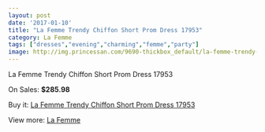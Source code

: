 ```yaml
---
layout: post
date: '2017-01-10'
title: "La Femme Trendy Chiffon Short Prom Dress 17953"
category: La Femme
tags: ["dresses","evening","charming","femme","party"]
image: http://img.princessan.com/9690-thickbox_default/la-femme-trendy-chiffon-short-prom-dress-17953.jpg
---
```

La Femme Trendy Chiffon Short Prom Dress 17953

On Sales: **$285.98**
<a href="https://www.princessan.com/en/la-femme/4218-la-femme-trendy-chiffon-short-prom-dress-17953.html"><amp-img layout="responsive" width="600" height="600" src="//img.princessan.com/9690-thickbox_default/la-femme-trendy-chiffon-short-prom-dress-17953.jpg" alt="La Femme Trendy Chiffon Short Prom Dress 17953 0" /></a>
<a href="https://www.princessan.com/en/la-femme/4218-la-femme-trendy-chiffon-short-prom-dress-17953.html"><amp-img layout="responsive" width="600" height="600" src="//img.princessan.com/9691-thickbox_default/la-femme-trendy-chiffon-short-prom-dress-17953.jpg" alt="La Femme Trendy Chiffon Short Prom Dress 17953 1" /></a>
<a href="https://www.princessan.com/en/la-femme/4218-la-femme-trendy-chiffon-short-prom-dress-17953.html"><amp-img layout="responsive" width="600" height="600" src="//img.princessan.com/9692-thickbox_default/la-femme-trendy-chiffon-short-prom-dress-17953.jpg" alt="La Femme Trendy Chiffon Short Prom Dress 17953 2" /></a>

Buy it: [La Femme Trendy Chiffon Short Prom Dress 17953](https://www.princessan.com/en/la-femme/4218-la-femme-trendy-chiffon-short-prom-dress-17953.html "La Femme Trendy Chiffon Short Prom Dress 17953")

View more: [La Femme](https://www.princessan.com/en/28-la-femme "La Femme")